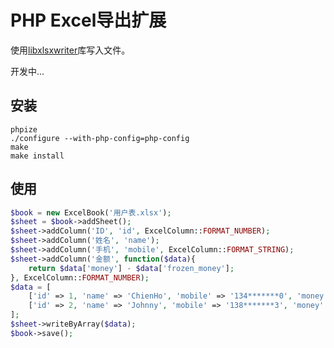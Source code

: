 # PHP Excel导出扩展
使用[libxlsxwriter](http://libxlsxwriter.github.io)库写入文件。

开发中...

## 安装
```shell
phpize
./configure --with-php-config=php-config
make
make install
```

## 使用
```PHP
$book = new ExcelBook('用户表.xlsx');
$sheet = $book->addSheet();
$sheet->addColumn('ID', 'id', ExcelColumn::FORMAT_NUMBER);
$sheet->addColumn('姓名', 'name');
$sheet->addColumn('手机', 'mobile', ExcelColumn::FORMAT_STRING);
$sheet->addColumn('金额', function($data){
    return $data['money'] - $data['frozen_money'];
}, ExcelColumn::FORMAT_NUMBER);
$data = [
    ['id' => 1, 'name' => 'ChienHo', 'mobile' => '134*******0', 'money' => 100, 'frozen_money' => 1],
    ['id' => 2, 'name' => 'Johnny', 'mobile' => '138*******3', 'money' => 13, 'frozen_money' => -1],
];
$sheet->writeByArray($data);
$book->save();
```
